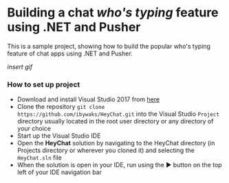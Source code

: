 # Building a chat _who's typing_ feature using .NET and Pusher

This is a sample project, showing how to build the popular who's typing feature of chat apps using .NET and Pusher.

*insert gif*

### How to set up project

* Download and install Visual Studio 2017 from [here](https://www.visualstudio.com/downloads/)
* Clone the repository `git clone https://github.com/ibywaks/HeyChat.git` into the Visual Studio `Project` directory usually located in the root user directory or any directory of your choice
* Start up the Visual Studio IDE
* Open the **HeyChat** solution by navigating to the HeyChat directory (in Projects directory or wherever you cloned it) and selecting the `HeyChat.sln` file
* When the solution is open in your IDE, run using the ▶ button on the top left of your IDE navigation bar
